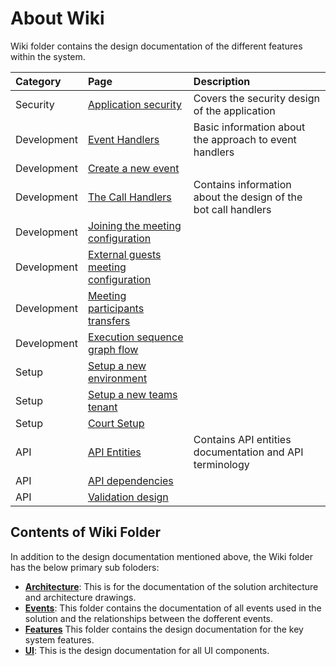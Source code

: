 # About Wiki

Wiki folder contains the design documentation of the different features within the system.

| Category    | Page                                                                    | Description                                                    |
| :---------- | :---------------------------------------------------------------------- | :------------------------------------------------------------- |
| Security    | [Application security](./application-security.md)                       | Covers the security design of the application                  |
| Development | [Event Handlers](./azure-functions-based-integration-event-handlers.md) | Basic information about the approach to event handlers         |
| Development | [Create a new event](./creating-a-new-event.md)                         |                                                                |
| Development | [The Call Handlers](./call-handler.md)                                  | Contains information about the design of the bot call handlers |
| Development | [Joining the meeting configuration](./join-meeting-configuration.md)    |                                                                |
| Development | [External guests meeting configuration](./meeting-external-guests.md)   |                                                                |
| Development | [Meeting participants transfers](./meeting-participant-transfer.md)     |                                                                |
| Development | [Execution sequence graph flow](./graph-sequence.md)                    |                                                                |
| Setup       | [Setup a new environment](./setting-up-a-new-environment.md)            |                                                                |
| Setup       | [Setup a new teams tenant](setting-up-teams-tenant.md)                  |                                                                |
| Setup       | [Court Setup](./setup-court.md)                                         |                                                                |
| API         | [API Entities](./entities-and-terminologies.md)                         | Contains API entities documentation and API terminology        |
| API         | [API dependencies](./teams-api.md)                                      |                                                                |
| API         | [Validation design](./validation.md)                                    |

## Contents of Wiki Folder

In addition to the design documentation mentioned above, the Wiki folder has the below primary sub foloders:

- **[Architecture](./architecture/README.md)**: This is for the documentation of the
  solution architecture and architecture drawings.
- **[Events](./events/README.md)**: This folder contains the documentation of all
  events used in the solution and the relationships between the dofferent events.
- **[Features](./features/README.md)** This folder contains the design documentation for the key system features.
- **[UI](./ui/README.md)**: This is the design documentation for all UI components.
